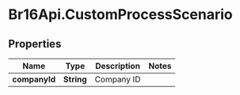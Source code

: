 # Br16Api.CustomProcessScenario

## Properties
Name | Type | Description | Notes
------------ | ------------- | ------------- | -------------
**companyId** | **String** | Company ID | 


